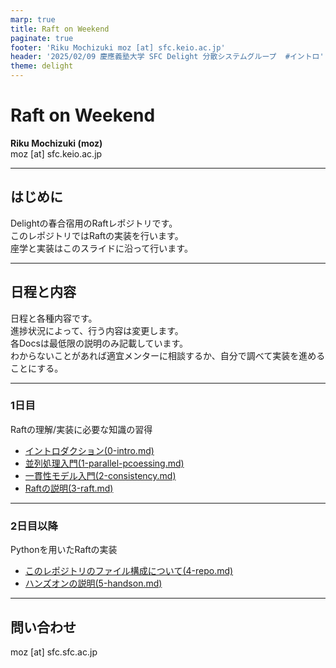 ```yaml
---
marp: true
title: Raft on Weekend
paginate: true
footer: 'Riku Mochizuki moz [at] sfc.keio.ac.jp'
header: '2025/02/09 慶應義塾大学 SFC Delight 分散システムグループ  #イントロ'
theme: delight
---
```


# Raft on Weekend

**Riku Mochizuki (moz)**  
moz [at] sfc.keio.ac.jp

---

## はじめに

Delightの春合宿用のRaftレポジトリです。  
このレポジトリではRaftの実装を行います。  
座学と実装はこのスライドに沿って行います。

---

## 日程と内容 

日程と各種内容です。  
進捗状況によって、行う内容は変更します。  
各Docsは最低限の説明のみ記載しています。  
わからないことがあれば適宜メンターに相談するか、自分で調べて実装を進めることにする。

---

### 1日目

Raftの理解/実装に必要な知識の習得

- [イントロダクション(0-intro.md)](0-intro.md)
- [並列処理入門(1-parallel-pcoessing.md)](1-parallel-pcoessing.md)
- [一貫性モデル入門(2-consistency.md)](2-consistency.md)
- [Raftの説明(3-raft.md)](3-raft.md)

---

### 2日目以降

Pythonを用いたRaftの実装

- [このレポジトリのファイル構成について(4-repo.md)](4-repo.md)
- [ハンズオンの説明(5-handson.md)](5-handson.md)

---

## 問い合わせ

moz [at] sfc.sfc.ac.jp
